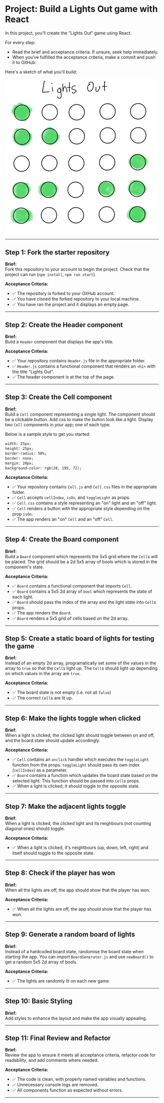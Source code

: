 
# Project: Build a Lights Out game with React

In this project, you'll create the "Lights Out" game using React.

For every step:
- Read the brief and acceptance criteria. If unsure, seek help immediately.
- When you’ve fulfilled the acceptance criteria, make a commit and push it to GitHub.

Here's a sketch of what you'll build:

![interface](./sketch.jpg)

---

## Step 1: Fork the starter repository

**Brief:**  
Fork this repository to your account to begin the project. Check that the project can run (`npm install`, `npm run start`).

**Acceptance Criteria:**
- ✅ The repository is forked to your GitHub account.
- ✅ You have cloned the forked repository to your local machine.
- ✅ You have ran the project and it displays an empty page.

---

## Step 2: Create the Header component

**Brief:**  
Build a `Header` component that displays the app's title.

**Acceptance Criteria:**
- ✅ Your repository contains `Header.js` file in the appropriate folder.
- ✅ `Header.js` contains a functional component that renders an `<h1>` with the title "Lights Out".
- ✅ The header component is at the top of the page.

---

## Step 3: Create the Cell component

**Brief:**  
Build a `Cell` component representing a single light. The component should be a clickable button. Add css to make the button look like a light. Display two `Cell` components in your app; one of each type.

Below is a sample style to get you started:
```
width: 25px;
height: 25px;
border-radius: 50%;
border: none;
margin: 20px;
background-color: rgb(28, 195, 72);
```

**Acceptance Criteria:**
- ✅ Your repository contains `Cell.js` and `Cell.css` files in the appropriate folder.
- ✅ `Cell` accepts `cellIndex`, `isOn`, and `toggleLight` as props.
- ✅ `Cell.css` contains a style representing an "on" light and an "off" light.
- ✅ `Cell` renders a button with the appropriate style depending on the prop `isOn`.
- ✅ The app renders an "on" `Cell` and an "off" `Cell`.

---

## Step 4: Create the Board component

**Brief:**  
Build a `Board` component which represents the 5x5 grid where the `Cell`s will be placed. The grid should be a 2d 5x5 array of bools which is stored in the component's state. 

**Acceptance Criteria:**
- ✅ `Board` contains a functional component that imports `Cell`.
- ✅ `Board` contains a 5x5 2d array of `bool` which represents the state of each light.
- ✅ `Board` should pass the index of the array and the light state into `Cell`s props.
- ✅ The app renders the `Board`.
- ✅ `Board` renders a 5x5 grid of cells based on the 2d array.

---

## Step 5: Create a static board of lights for testing the game

**Brief:**  
Instead of an empty 2d array, programatically set some of the values in the array to `true` so that the `Cell`s light up. The `Cell`s should light up depending on which values in the array are `true`.

**Acceptance Criteria:**
- ✅ The board state is not empty (i.e. not all `false`)
- ✅ The correct `Cell`s are lit up.

---

## Step 6: Make the lights toggle when clicked

**Brief:**  
When a light is clicked, the clicked light should toggle between on and off, and the board state should update accordingly. 

**Acceptance Criteria:**
- ✅ `Cell` contains an `onclick` handler which executes the `toggleLight` function from the props. `toggleLight` should pass its own index (`cellIndex`) as a parameter.
- ✅ `Board` contains a function which updates the board state based on the selected light. This function should be passed into `Cell`s props.
- ✅ When a light is clicked, it should toggle to the opposite state.

---

## Step 7: Make the adjacent lights toggle

**Brief:**  
When a light is clicked, the clicked light and its neighbours (not counting diagonal ones) should toggle.

**Acceptance Criteria:**
- ✅ When a light is clicked, it's neightbours (up, down, left, right) and itself should toggle to the opposite state.

---

## Step 8: Check if the player has won

**Brief:**  
When all the lights are off, the app should show that the player has won.

**Acceptance Criteria:**
- ✅ When all the lights are off, the app should show that the player has won.

---

## Step 9: Generate a random board of lights

**Brief:**  
Instead of a hardcoded board state, randomise the board state when starting the app. You can import `BoardGenerator.js` and use `newBoard()` to get a random 5x5 2d array of bools.

**Acceptance Criteria:**
- ✅ The lights are randomly lit on each new game.

---

## Step 10: Basic Styling

**Brief:**  
Add styles to enhance the layout and make the app visually appealing.

---

## Step 11: Final Review and Refactor

**Brief:**  
Review the app to ensure it meets all acceptance criteria, refactor code for readability, and add comments where needed.

**Acceptance Criteria:**
- ✅ The code is clean, with properly named variables and functions.
- ✅ Unnecessary console logs are removed.
- ✅ All components function as expected without errors.

--- 
